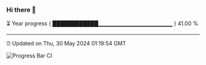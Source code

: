 ### Hi there 👋

⏳ Year progress { ████████████▁▁▁▁▁▁▁▁▁▁▁▁▁▁▁▁▁▁ } 41.00 %

---

⏰ Updated on Thu, 30 May 2024 01:19:54 GMT

![Progress Bar CI](https://github.com/ZhaoGui/ZhaoGui/workflows/Progress%20Bar%20CI/badge.svg)
